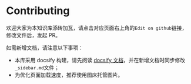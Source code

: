# Contributing

欢迎大家为本知识库添砖加瓦，请点击对应页面右上角的`Edit on github`链接，修改文件后，发起 PR。

如需新增文档，请注意以下事项：
- 本库采用 docsify 构建，请先阅读 [docsify 文档](https://docsify.js.org/#/?id=docsify)，并在新增文档时同步修改`_sidebar.md`文件；
- 为优化页面加载速度，推荐使用图床托管图片。
